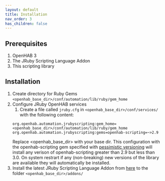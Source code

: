 ```yaml
---
layout: default
title: Installation
nav_order: 3
has_children: false
---
```


## Prerequisites
1. OpenHAB 3
2. The JRuby Scripting Language Addon
3. This scripting library



## Installation
1. Create directory for Ruby Gems `<openhab_base_dir>/conf/automation/lib/ruby/gem_home`
2. Configure JRuby OpenHAB services
	1. Create a file called `jruby.cfg` in `<openhab_base_dir>/conf/services/` with the following content:
	```
	org.openhab.automation.jrubyscripting:gem_home=<openhab_base_dir>/conf/automation/lib/ruby/gem_home
	org.openhab.automation.jrubyscripting:gems=openhab-scripting=~>2.9
	```
	Replace <openhab_base_dir> with your base dir. This configuration with the openhab-scripting gem specified with [pessimistic versioning](https://thoughtbot.com/blog/rubys-pessimistic-operator) will install any verison of openhab-scripting greater than 2.9 but less than 3.0. On system restrart if any (non-breaking) new versions of the library are available they will automatically be installed. 
3. Install the latest JRuby Scripting Language Addon from [here](https://github.com/boc-tothefuture/openhab2-addons/releases) to the folder `<openhab_base_dir>/addons/`
